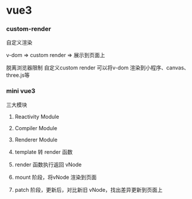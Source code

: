 # vue3
### custom-render 

自定义渲染

v-dom => custom render => 展示到页面上

脱离浏览器限制 
自定义custom render 可以将v-dom 渲染到小程序、canvas、three.js等

### mini vue3

三大模块

1. Reactivity Module
2. Compiler Module
3. Renderer Module

4. template 转 render 函数
5. render 函数执行返回 vNode
6. mount 阶段，将vNode 渲染到页面
7. patch 阶段，更新后，对比新旧 vNode，找出差异更新到页面上
